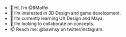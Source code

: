 - 👋 Hi, I’m @RMaffei
- 👀 I’m interested in 3D Design and game development. 
- 🌱 I’m currently learning UX Design and Maya.
- 💞️ I’m looking to collaborate on concepts.
- 📫 Reach me: @bawhsy on twitter/instagram.

<!---
RMaffei/RMaffei is a ✨ special ✨ repository because its `README.md` (this file) appears on your GitHub profile.
You can click the Preview link to take a look at your changes.
--->

